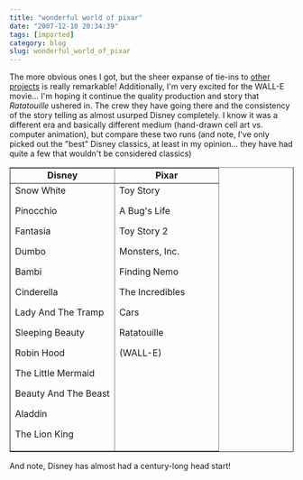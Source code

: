 ```yaml
---
title: "wonderful world of pixar"
date: "2007-12-10 20:34:39"
tags: [imported]
category: blog
slug: wonderful_world_of_pixar
---
```


The more obvious ones I got, but the sheer expanse of tie-ins to <a href="http://jimhillmedia.com/blogs/jim_hill/archive/2007/12/09/a-special-where-s-wall-e-edition-of-why-for.aspx##">other projects</a> is really remarkable! Additionally, I'm very excited for the WALL-E movie... I'm hoping it continue the quality production and story that <em>Ratatouille</em> ushered in. The crew they have going there and the consistency of the story telling as almost usurped Disney completely. I know it was a different era and basically different medium (hand-drawn cell art vs. computer animation), but compare these two runs (and note, I've only picked out the "best" Disney classics, at least in my opinion... they have had quite a few that wouldn't be considered classics)

<table border="1" cellpadding="1" cellspacing="1" width="100%">
<tr>
<td align="center" width="50%"><strong> Disney</strong></td>
<td align="center"><strong>Pixar</strong></td>
</tr>
<tr>
<td>Snow White

Pinocchio

Fantasia

Dumbo

Bambi

Cinderella

Lady And The Tramp

Sleeping Beauty

Robin Hood

The Little Mermaid

Beauty And The Beast

Aladdin

The Lion King</td>

<td valign="top">Toy Story

A Bug's Life

Toy Story 2

Monsters, Inc.

Finding Nemo

The Incredibles

Cars

Ratatouille

(WALL-E)</td>

</tr>
</table>

And note, Disney has almost had a century-long head start!
